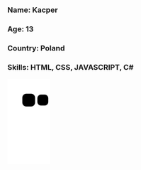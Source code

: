 ### Name: Kacper
### Age: 13
### Country: Poland
### Skills: HTML, CSS, JAVASCRIPT, C#
<img src="https://github.com/rafaballerini/rafaballerini/blob/output/github-contribution-grid-snake.svg" alt="sneke"></a>


